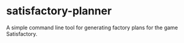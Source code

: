 # satisfactory-planner
A simple command line tool for generating factory plans for the game Satisfactory.